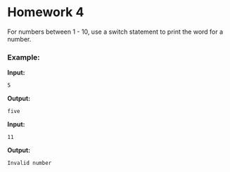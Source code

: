 # Homework 4
For numbers between 1 - 10, use a switch statement to print the word for a number.

### Example:
__Input:__
```
5
```
__Output:__
```
five
```

__Input:__
```
11
```
__Output:__
```
Invalid number
```
